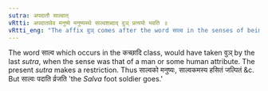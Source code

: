 ```yaml
---
sutra: अपदातौ साल्वात्
vRtti: अपदातावेव मनुष्ये मनुष्यस्थे साल्वशब्दाद् वुञ् प्रत्ययो भवति ॥
vRtti_eng: "The affix वुञ् comes after the word साल्व in the senses of being born &c when denoting a man or what exists in man, provided that it does not mean a foot-soldier."
---
```

The word साल्व which occurs in the कच्छादि class, would have taken वुञ् by the last _sutra_, when the sense was that of a man or some human attribute. The present _sutra_ makes a restriction. Thus साल्वको मनुष्यः, साल्वकमस्य हसितं जल्पितं &c. But साल्वः पदाति र्व्रजति 'the _Salva_ foot soldier goes.'
